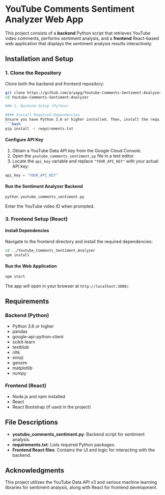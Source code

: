 # YouTube Comments Sentiment Analyzer Web App

This project consists of a **backend** Python script that retrieves YouTube video comments, performs sentiment analysis, and a **frontend** React-based web application that displays the sentiment analysis results interactively.

## Installation and Setup

### 1. Clone the Repository
Clone both the backend and frontend repository:
```bash
git clone https://github.com/aryapg/Youtube-Comments-Sentiment-Analyzer.git
cd Youtube-Comments-Sentiment-Analyzer

### 2. Backend Setup (Python)

#### Install Required Dependencies
Ensure you have Python 3.6 or higher installed. Then, install the required dependencies:
```bash
pip install -r requirements.txt
```

#### Configure API Key
1. Obtain a YouTube Data API key from the Google Cloud Console.
2. Open the `youtube_comments_sentiment.py` file in a text editor.
3. Locate the `api_key` variable and replace `"YOUR_API_KEY"` with your actual API key:
```python
api_key = "YOUR_API_KEY"
```

#### Run the Sentiment Analyzer Backend
```bash
python youtube_comments_sentiment.py
```
Enter the YouTube video ID when prompted.

### 3. Frontend Setup (React)

#### Install Dependencies
Navigate to the frontend directory and install the required dependencies:
```bash
cd ../Youtube_Comments_Sentiment_Analyzer
npm install
```

#### Run the Web Application
```bash
npm start
```
The app will open in your browser at `http://localhost:3000/`.

## Requirements

### Backend (Python)
* Python 3.6 or higher
* pandas
* google-api-python-client
* scikit-learn
* textblob
* nltk
* emoji
* gensim
* matplotlib
* numpy

### Frontend (React)
* Node.js and npm installed
* React
* React Bootstrap (if used in the project)

## File Descriptions
* **youtube_comments_sentiment.py**: Backend script for sentiment analysis.
* **requirements.txt**: Lists required Python packages.
* **Frontend React files**: Contains the UI and logic for interacting with the backend.

## Acknowledgments
This project utilizes the YouTube Data API v3 and various machine learning libraries for sentiment analysis, along with React for frontend development.

